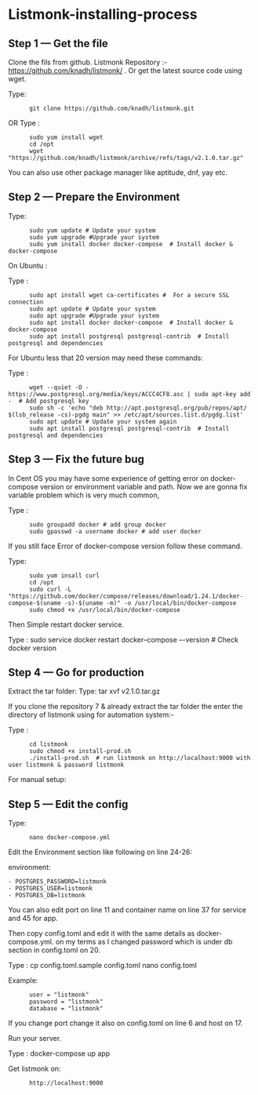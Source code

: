 # Listmonk-installing-process

## Step 1 — Get the file

Clone the fils from github. Listmonk Repository :- https://github.com/knadh/listmonk/ . Or get the latest source code using wget.

Type:  

          git clone https://github.com/knadh/listmonk.git

OR
Type : 

          sudo yum install wget 
          cd /opt
          wget "https://github.com/knadh/listmonk/archive/refs/tags/v2.1.0.tar.gz"

You can also use other package manager like aptitude, dnf, yay etc.


## Step 2 — Prepare the Environment

Type: 

          sudo yum update # Update your system
          sudo yum upgrade #Upgrade your system
          sudo yum install docker docker-compose  # Install docker & docker-compose

On Ubuntu : 

Type : 

          sudo apt install wget ca-certificates #  For a secure SSL connection
          sudo apt update # Update your system
          sudo apt upgrade #Upgrade your system
          sudo apt install docker docker-compose  # Install docker & docker-compose
          sudo apt install postgresql postgresql-contrib  # Install postgresql and dependencies

For Ubuntu less that 20 version may need these commands:

Type :



          wget --quiet -O - https://www.postgresql.org/media/keys/ACCC4CF8.asc | sudo apt-key add -  # Add postgresql key
          sudo sh -c 'echo "deb http://apt.postgresql.org/pub/repos/apt/ $(lsb_release -cs)-pgdg main" >> /etc/apt/sources.list.d/pgdg.list'  
          sudo apt update # Update your system again
          sudo apt install postgresql postgresql-contrib  # Install postgresql and dependencies




## Step 3 — Fix the future bug

In Cent OS you may have some experience of getting error on docker-compose version or environment variable and path. Now we are gonna fix variable problem which is very much common,

Type : 

          sudo groupadd docker # add group docker
          sudo gpasswd -a username docker # add user docker

If you still face Error of docker-compose version follow these command.

Type: 

          sudo yum insall curl
          cd /opt
          sudo curl -L "https://github.com/docker/compose/releases/download/1.24.1/docker-compose-$(uname -s)-$(uname -m)" -o /usr/local/bin/docker-compose
          sudo chmod +x /usr/local/bin/docker-compose

Then Simple restart docker service.

Type : 
          sudo service docker restart
          docker–compose –-version # Check docker version


## Step 4 — Go for production

Extract the tar folder:
Type: tar xvf v2.1.0.tar.gz

If you clone the repository 7 & already extract the tar folder the enter the directory of listmonk using for automation system:-

Type :

          cd listmonk
          sudo chmod +x install-prod.sh
          ./install-prod.sh  # run listmonk on http://localhost:9000 with user listmonk & password listmonk

For manual setup: 
          
## Step 5 — Edit the config

Type: 

          nano docker-compose.yml

Edit the Environment section like following on line 24-26:

 environment:
 
    - POSTGRES_PASSWORD=listmonk
    - POSTGRES_USER=listmonk
    - POSTGRES_DB=listmonk
    

You can also edit port on line 11 and container name on line 37 for service and 45 for app.

Then copy config.toml and edit it with the same details as docker-compose.yml. on my terms as I changed password which is under db section in config.toml on 20.

Type : 
          cp config.toml.sample config.toml
          nano config.toml

Example: 

          user = "listmonk"
          password = "listmonk"
          database = "listmonk"

If you change port change it also on config.toml on line 6 and host on 17.

Run your server.

Type : 
          docker-compose up app 

Get listmonk on:

          http://localhost:9000

